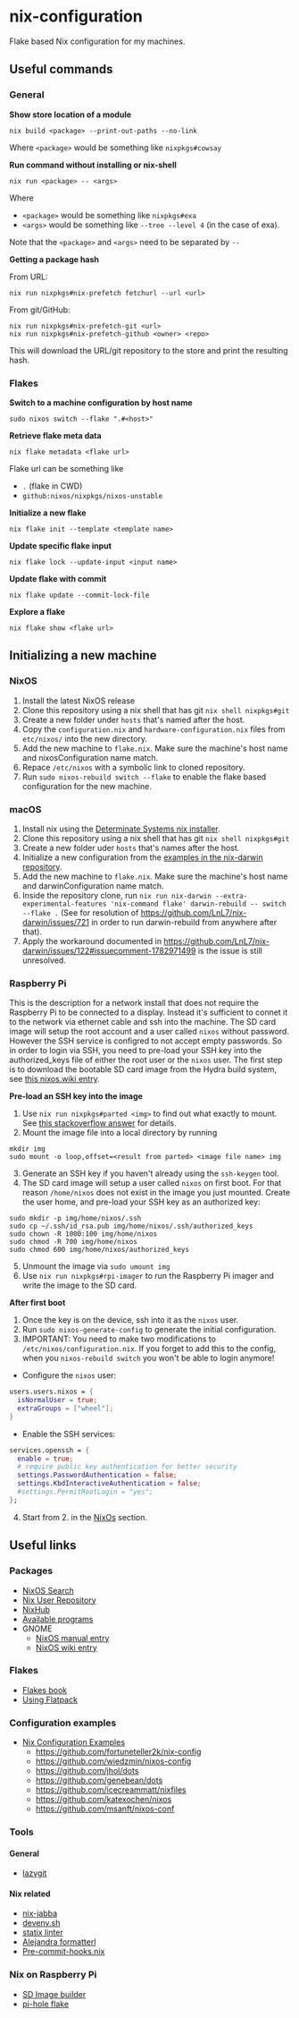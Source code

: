 # nix-configuration

Flake based Nix configuration for my machines.

## Useful commands

### General

**Show store location of a module**

```shell
nix build <package> --print-out-paths --no-link
```

Where `<package>` would be something like `nixpkgs#cowsay`

**Run command without installing or nix-shell**

```shell
nix run <package> -- <args>
```

Where

- `<package>` would be something like `nixpkgs#exa`
- `<args>` would be something like `--tree --level 4` (in the case of exa).

Note that the `<package>` and `<args>` need to be separated by `--`

**Getting a package hash**

From URL:

```shell
nix run nixpkgs#nix-prefetch fetchurl --url <url>
```

From git/GitHub:

```shell
nix run nixpkgs#nix-prefetch-git <url>
nix run nixpkgs#nix-prefetch-github <owner> <repo>
```

This will download the URL/git repository to the store and print the resulting hash.

### Flakes

**Switch to a machine configuration by host name**

```shell
sudo nixos switch --flake ".#<host>"
```

**Retrieve flake meta data**

```shell
nix flake metadata <flake url>
```

Flake url can be something like

- `.` (flake in CWD)
- `github:nixos/nixpkgs/nixos-unstable`

**Initialize a new flake**

```shell
nix flake init --template <template name>
```

**Update specific flake input**

```shell
nix flake lock --update-input <input name>
```

**Update flake with commit**

```shell
nix flake update --commit-lock-file
```

**Explore a flake**

```shell
nix flake show <flake url>
```

## Initializing a new machine

### NixOS

1. Install the latest NixOS release
2. Clone this repository using a nix shell that has git `nix shell nixpkgs#git`
3. Create a new folder under `hosts` that's named after the host.
4. Copy the `configuration.nix` and `hardware-configuration.nix` files from `etc/nixos/` into the new directory.
5. Add the new machine to `flake.nix`. Make sure the machine's host name and nixosConfiguration name match.
6. Repace `/etc/nixos` with a symbolic link to cloned repository.
7. Run `sudo nixos-rebuild switch --flake` to enable the flake based configuration for the new machine.

### macOS

1. Install nix using the [Determinate Systems nix installer](https://github.com/DeterminateSystems/nix-installer).
2. Clone this repository using a nix shell that has git `nix shell nixpkgs#git`
3. Create a new folder uder `hosts` that's names after the host.
4. Initialize a new configuration from the [examples in the nix-darwin repository](https://github.com/LnL7/nix-darwin/tree/19f75c2b45fbfc307ecfeb9dadc41a4c1e4fb980/modules/examples).
5. Add the new machine to `flake.nix`. Make sure the machine's host name and darwinConfiguration name match.
6. Inside the repository clone, run `nix run nix-darwin --extra-experimental-features 'nix-command flake' darwin-rebuild -- switch --flake .` (See for resolution of https://github.com/LnL7/nix-darwin/issues/721 in order to run darwin-rebuild from anywhere after that).
7. Apply the workaround documented in https://github.com/LnL7/nix-darwin/issues/122#issuecomment-1782971499 is the issue is still unresolved.

### Raspberry Pi

This is the description for a network install that does not require the Raspberry Pi to be connected to a display.
Instead it's sufficient to connet it to the network via ethernet cable and ssh into the machine.
The SD card image will setup the root account and a user called `nixos` without password.
However the SSH service is configred to not accept empty passwords.
So in order to login via SSH, you need to pre-load your SSH key into the authorized_keys file of either the root user or the `nixos` user.
The first step is to download the bootable SD card image from the Hydra build system, see [this nixos.wiki entry](https://nixos.wiki/wiki/NixOS_on_ARM#Installation).

**Pre-load an SSH key into the image**

1. Use `nix run nixpkgs#parted <img>` to find out what exactly to mount. See [this stackoverflow answer](https://unix.stackexchange.com/a/156480) for details.
2. Mount the image file into a local directory by running

```shell
mkdir img
sudo mount -o loop,offset=<result from parted> <image file name> img
```

3. Generate an SSH key if you haven't already using the `ssh-keygen` tool.
4. The SD card image will setup a user called `nixos` on first boot. For that reason `/home/nixos` does not exist in the image you just mounted. Create the user home, and pre-load your SSH key as an authorized key:

```shell
sudo mkdir -p img/home/nixos/.ssh
sudo cp ~/.ssh/id_rsa.pub img/home/nixos/.ssh/authorized_keys
sudo chown -R 1000:100 img/home/nixos
sudo chmod -R 700 img/home/nixos
sudo chmod 600 img/home/nixos/authorized_keys
```

5. Unmount the image via `sudo umount img`
6. Use `nix run nixpkgs#rpi-imager` to run the Raspberry Pi imager and write the image to the SD card.

**After first boot**

1. Once the key is on the device, ssh into it as the `nixos` user.
2. Run `sudo nixos-generate-config` to generate the initial configuration.
3. IMPORTANT: You need to make two modifications to `/etc/nixos/configuration.nix`. If you forget to add this to the config, when you `nixos-rebuild switch` you won't be able to login anymore!
  - Configure the `nixos` user:

```nix
users.users.nixos = {
  isNormalUser = true;
  extraGroups = ["wheel"];
}
```

  - Enable the SSH services:

```nix
services.openssh = {
  enable = true;
  # require public key authentication for better security
  settings.PasswordAuthentication = false;
  settings.KbdInteractiveAuthentication = false;
  #settings.PermitRootLogin = "yes";
};
```

4. Start from 2. in the [NixOs](#nixos) section.

## Useful links

### Packages

- [NixOS Search](https://search.nixos.org/packages)
- [Nix User Repository](https://nur.nix-community.org/)
- [NixHub](https://nixhub.io)
- [Available programs](https://github.com/NixOS/nixpkgs/tree/master/nixos/modules/programs)
- GNOME
  - [NixOS manual entry](https://nixos.org/manual/nixos/stable/#chap-gnome)
  - [NixOS wiki entry](https://nixos.wiki/wiki/GNOME)

### Flakes

- [Flakes book](https://github.com/ryan4yin/nixos-and-flakes-book)
- [Using Flatpack](https://github.com/asininemonkey/nixos/blob/main/flatpak.nix)

### Configuration examples

- [Nix Configuration Examples](https://nixos.wiki/wiki/Configuration_Collection)
  - https://github.com/fortuneteller2k/nix-config
  - https://github.com/wiedzmin/nixos-config
  - https://github.com/jhol/dots
  - https://github.com/genebean/dots
  - https://github.com/icecreammatt/nixfiles
  - https://github.com/katexochen/nixos
  - https://github.com/msanft/nixos-conf

### Tools

#### General

- [lazygit](https://github.com/jesseduffield/lazygit)

#### Nix related

- [nix-jabba](https://codeberg.org/raboof/nix-jabba)
- [devenv.sh](https://devenv.sh)
- [statix linter](https://git.peppe.rs/languages/statix)
- [Alejandra formatterl](https://github.com/kamadorueda/alejandra)
- [Pre-commit-hooks.nix](https://github.com/cachix/pre-commit-hooks.nix)

### Nix on Raspberry Pi

- [SD Image builder](https://github.com/Robertof/nixos-docker-sd-image-builder)
- [pi-hole flake](https://github.com/mindsbackyard/pihole-flake)

